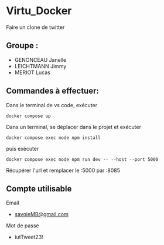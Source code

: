 # Virtu_Docker

Faire un clone de twitter

## Groupe :
- GENONCEAU Janelle
- LEICHTMANN Jimmy
- MERIOT Lucas


## Commandes à effectuer:
Dans le terminal de vs code, exécuter 
```
docker compose up
```
Dans un terminal, se déplacer dans le projet et exécuter
```
docker compose exec node npm install
```
puis exécuter
```
docker compose exec node npm run dev -- --host --port 5000
```
Récupérer l'url et remplacer le :5000 par :8085

## Compte utilisable
Email
- savoieMB@gmail.com  

Mot de passe
- iutTweet23!
